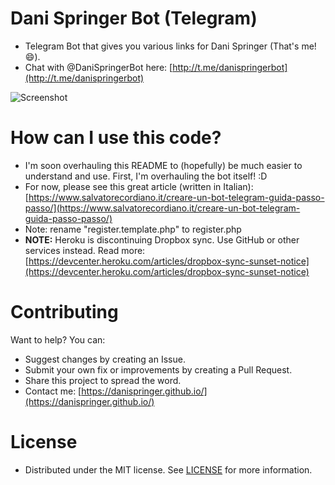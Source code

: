 # Dani Springer Bot (Telegram)
- Telegram Bot that gives you various links for Dani Springer (That's me! 😄).
- Chat with @DaniSpringerBot here: [http://t.me/danispringerbot](http://t.me/danispringerbot)

![Screenshot](https://raw.githubusercontent.com/DaniSpringer/danispringerbot-telegram/master/i-tiny.jpg)

# How can I use this code?
- I'm soon overhauling this README to (hopefully) be much easier to understand and use. First, I'm overhauling the bot itself! :D
- For now, please see this great article (written in Italian): [https://www.salvatorecordiano.it/creare-un-bot-telegram-guida-passo-passo/](https://www.salvatorecordiano.it/creare-un-bot-telegram-guida-passo-passo/)
- Note: rename "register.template.php" to register.php
- **NOTE:** Heroku is discontinuing Dropbox sync. Use GitHub or other services instead. Read more: [https://devcenter.heroku.com/articles/dropbox-sync-sunset-notice](https://devcenter.heroku.com/articles/dropbox-sync-sunset-notice)

# Contributing
Want to help? You can:
- Suggest changes by creating an Issue.
- Submit your own fix or improvements by creating a Pull Request.
- Share this project to spread the word.
- Contact me: [https://danispringer.github.io/](https://danispringer.github.io/)

# License
- Distributed under the MIT license. See [LICENSE](LICENSE) for more information.